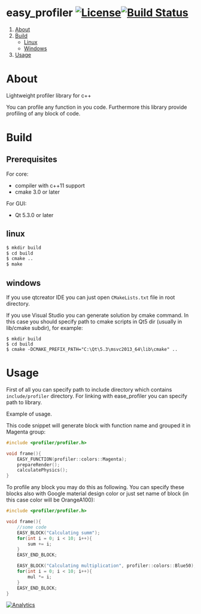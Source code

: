 # easy_profiler [![License](https://img.shields.io/badge/license-GPL3-blue.svg)](https://github.com/yse/easy_profiler/blob/develop/COPYING)[![Build Status](https://travis-ci.org/yse/easy_profiler.svg?branch=develop)](https://travis-ci.org/yse/easy_profiler)

1. [About](#about)
2. [Build](#build)
    - [Linux](#linux)
    - [Windows](#windows)
3. [Usage](#usage)


# About
Lightweight profiler library for c++ 

You can profile any function in you code. Furthermore this library provide profiling of any block of code.

# Build

## Prerequisites

For core:
* compiler with c++11 support
* cmake 3.0 or later

For GUI:
* Qt 5.3.0 or later

## linux

```bash
$ mkdir build
$ cd build
$ cmake ..
$ make
```

## windows

If you use qtcreator IDE you can just open `CMakeLists.txt` file in root directory.

If you use Visual Studio you can generate solution by cmake command. In this case you should specify path to cmake scripts in Qt5 dir (usually in lib/cmake subdir), for example:
```batch
$ mkdir build
$ cd build
$ cmake -DCMAKE_PREFIX_PATH="C:\Qt\5.3\msvc2013_64\lib\cmake" ..
```

# Usage

First of all you can specify path to include directory which contains `include/profiler` directory. For linking with ease_profiler you can specify path to library.

Example of usage.

This code snippet will generate block with function name and grouped it in Magenta group:
```cpp
#include <profiler/profiler.h>

void frame(){
    EASY_FUNCTION(profiler::colors::Magenta);
    prepareRender();
    calculatePhysics();
}
```
To profile any block you may do this as following. You can specify these blocks also with Google material design color or just set name of block (in this case color will be OrangeA100):
```cpp
#include <profiler/profiler.h>

void frame(){
    //some code
    EASY_BLOCK("Calculating summ");
    for(int i = 0; i < 10; i++){
        sum += i;
    }
    EASY_END_BLOCK;

    EASY_BLOCK("Calculating multiplication", profiler::colors::Blue50);
    for(int i = 0; i < 10; i++){
        mul *= i;
    }
    EASY_END_BLOCK;
}
```
[![Analytics](https://ga-beacon.appspot.com/UA-82899176-1/easy_profiler/readme)](https://github.com/yse/easy_profiler)
